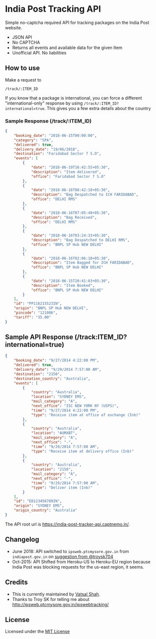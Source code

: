 # India Post Tracking API

Simple no-captcha required API for tracking packages on the India Post website.

-   JSON API
-   No CAPTCHA
-   Returns all events and available data for the given Item
-   Unofficial API. No liabilities

## How to use

Make a request to

    /track/:ITEM_ID

If you know that a package is international, you can force a different "international-only" response
by using `/track/:ITEM_ID?international=true`. This gives you a few extra details about the country

### Sample Response (/track/:ITEM_ID)

```json
{
    "booking_date": "2018-06-15T00:00:00",
    "category": "SPA",
    "delivered": true,
    "delivery_date": "19/06/2018",
    "destination": "Faridabad Sector 7 S.O",
    "events": [
        {
            "date": "2018-06-19T16:42:55+05:30",
            "description": "Item delivered",
            "office": "Faridabad Sector 7 S.O"
        },
        {
            "date": "2018-06-16T08:42:18+05:30",
            "description": "Bag Despatched to ICH FARIDABAD",
            "office": "DELHI RMS"
        },
        {
            "date": "2018-06-16T07:05:40+05:30",
            "description": "Bag Received",
            "office": "DELHI RMS"
        },
        {
            "date": "2018-06-16T03:24:33+05:30",
            "description": "Bag Despatched to DELHI RMS",
            "office": "BNPL SP Hub NEW DELHI"
        },
        {
            "date": "2018-06-16T02:06:10+05:30",
            "description": "Item Bagged for ICH FARIDABAD",
            "office": "BNPL SP Hub NEW DELHI"
        },
        {
            "date": "2018-06-15T20:41:03+05:30",
            "description": "Item Booked",
            "office": "BNPL SP Hub NEW DELHI"
        }
    ],
    "id": "PP116215523IN",
    "origin": "BNPL SP Hub NEW DELHI",
    "pincode": "121006",
    "tariff": "35.00"
}
```

## Sample API Response (/track:ITEM_ID?international=true)

```json
{
    "booking_date": "9/27/2014 4:22:00 PM",
    "delivered": true,
    "delivery_date": "9/29/2014 7:57:00 AM",
    "destination": "2150",
    "destination_country": "Australia",
    "events": [
        {
            "country": "Australia",
            "location": "SYDNEY EMS",
            "mail_category": "A",
            "next_office": "ISC NEW YORK NY (USPS)",
            "time": "9/27/2014 4:22:00 PM",
            "type": "Receive item at office of exchange (Inb)"
        },
        {
            "country": "Australia",
            "location": "AUMXBT",
            "mail_category": "A",
            "next_office": "-",
            "time": "9/29/2014 7:57:00 AM",
            "type": "Receive item at delivery office (Inb)"
        },
        {
            "country": "Australia",
            "location": "2150",
            "mail_category": "A",
            "next_office": "-",
            "time": "9/29/2014 7:57:00 AM",
            "type": "Deliver item (Inb)"
        }
    ],
    "id": "ED123456789IN",
    "origin": "SYDNEY EMS",
    "origin_country": "Australia"
}
```

The API root url is <https://india-post-tracker-api.captnemo.in/>.

## Changelog

-   June 2018: API switched to `ipsweb.ptcmysore.gov.in` from `indiapost.gov.in` on [suggestion from @troysk704](https://twitter.com/troysk704/status/1010165300069715968)
-   Oct-2015: API Shifted from Heroku-US to Heroku-EU region because India Post was blocking
    requests for the us-east region, it seems.

## Credits

-   This is currently maintained by [Vatsal Shah](@hornedbull).
-   Thanks to Troy SK for telling me about <http://ipsweb.ptcmysore.gov.in/ipswebtracking/>

## License

Licensed under the [MIT License](http://nemo.mit-license.org/)
